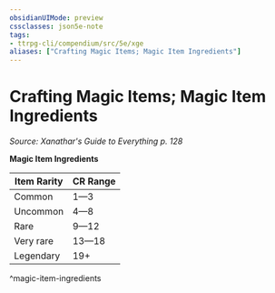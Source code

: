 ```yaml
---
obsidianUIMode: preview
cssclasses: json5e-note
tags:
- ttrpg-cli/compendium/src/5e/xge
aliases: ["Crafting Magic Items; Magic Item Ingredients"]
---
```

# Crafting Magic Items; Magic Item Ingredients
*Source: Xanathar's Guide to Everything p. 128* 

**Magic Item Ingredients**

| Item Rarity | CR Range |
|-------------|----------|
| Common | 1—3 |
| Uncommon | 4—8 |
| Rare | 9—12 |
| Very rare | 13—18 |
| Legendary | 19+ |
^magic-item-ingredients
